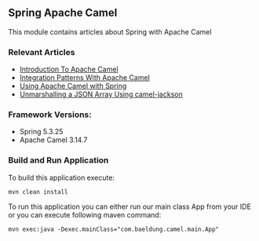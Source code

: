 ## Spring Apache Camel

This module contains articles about Spring with Apache Camel

### Relevant Articles

- [Introduction To Apache Camel](http://www.baeldung.com/apache-camel-intro)
- [Integration Patterns With Apache Camel](http://www.baeldung.com/camel-integration-patterns)
- [Using Apache Camel with Spring](http://www.baeldung.com/spring-apache-camel-tutorial)
- [Unmarshalling a JSON Array Using camel-jackson](https://www.baeldung.com/java-camel-jackson-json-array)

### Framework Versions:

- Spring 5.3.25
- Apache Camel 3.14.7

### Build and Run Application

To build this application execute:

`mvn clean install`

To run this application you can either run our main class App from your IDE or you can execute following maven command:

`mvn exec:java -Dexec.mainClass="com.baeldung.camel.main.App"`
